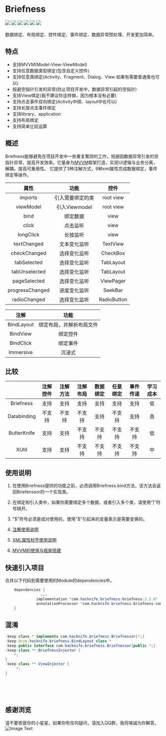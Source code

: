 # Briefness
[![](https://img.shields.io/badge/platform-android-orange.svg)](https://github.com/hacknife) [![](https://img.shields.io/badge/language-java-yellow.svg)](https://github.com/hacknife) [![](https://img.shields.io/badge/Jcenter-2.2.6-brightgreen.svg)](https://jcenter.bintray.com/com/hacknife/briefness/) [![](https://img.shields.io/badge/build-passing-brightgreen.svg)](https://github.com/hacknife) [![](https://img.shields.io/badge/license-apache--2.0-green.svg)](https://github.com/hacknife) [![](https://img.shields.io/badge/api-11+-green.svg)](https://github.com/hacknife)<br/><br/>
数据绑定、布局绑定、控件绑定、事件绑定、数据异常预处理、开发更加简单。
## 特点
* 支持MVVM(Model-View-ViewModel)
* 支持任意数据类型绑定(包含自定义控件)
* 支持任意类绑定(Activity、Fragment、Dialog、View 如果有需要普通类也可以)
* 规避空指针引发的异常(防止项目开发中，数据异常引起的空指针)
* 支持View绑定(我不建议你这样做，因为根本没有必要)
* 支持点击事件双向绑定(Activity中绑、layout中也可以)
* 支持长按点击事件绑定
* 支持library、application
* 支持布局绑定
* 支持简单比较运算
## 概述
Briefness能够避免在项目开发中一些重复繁琐的工作，规避因数据异常引发的空指针异常，提高开发效率。它量身为[MVVM](https://baike.baidu.com/item/MVVM)框架打造，实现UI逻辑与业务分离，解耦，提高可重用性。
它提供了3种注解方式，9种xml属性完成数据绑定，事件绑定等操作。

|属性|功能|控件|
|:------:|:------:|:------:|
|imports|引入需要绑定的类|root view|
|viewModel|引入Viewmodel|root view|
|bind|绑定数据|view|
|click|点击监听|view|
|longClick|长按监听|view| 
|textChanged|文本变化监听|TextView|
|checkChanged|选择变化监听|CheckBox|
|tabSelected|选择变化监听|TabLayout|
|tabUnselected|选择变化监听|TabLayout|
|pageSelected|选择变化监听|ViewPager|
|progressChanged|进度变化监听|SeekBar|
|radioChanged|选择变化监听|RadioButton|


|注解|功能|
|:------:|:------:|
|BindLayout|绑定布局，并解析布局文件|
|BindView|绑定控件|
|BindClick|绑定事件|
|Immersive|沉浸式|
## 比较
||注解控件|注解方法|注解布局|数据绑定|任意绑定|事件传递|学习成本|
|:------:|:------:|:------:|:------:|:------:|:------:|:------:|:------:|
|Briefness|支持|支持|支持|支持|支持|支持|低|
|Databinding|不支持|不支持|不支持|支持|不支持|支持|高|
|ButterKnife|支持|支持|不支持|不支持|不支持|不支持|低|
|XUtil|支持|支持|不支持|不支持|不支持|不支持|中|
## 使用说明
1. 在使用Briefness提供的功能之前，必须调用Briefness.bind方法，该方法会返回Briefenssor的一个实现类。

2. 在绑定和引入类中，如果你需要绑定多个数据，或者引入多个类，请使用“|”符号隔开。

3. "$"符号必须是成对使用的，使用"$"引起来的变量表示是需要变换的。

4. [注解使用说明](https://github.com/hacknife/briefness/blob/master/doc/tutorial_annotation.md)

5. [XML属性标签使用说明](https://github.com/hacknife/briefness/blob/master/doc/tutorial_xml.md)

6. [MVVM的使用与框架搭建](https://www.jianshu.com/p/2f60736b6900)
## 快速引入项目
合并以下代码到需要使用的Module的dependencies中。
```Java
	dependencies {
                ...
              implementation 'com.hacknife.briefness:briefness:2.2.6'
    	      annotationProcessor 'com.hacknife.briefness:briefness-compiler:2.2.6'
	}
```
## 混淆
```Java
-keep class * implements com.hacknife.briefness.Briefnessor{*;}
-keep @com.hacknife.briefness.BindLayout class *
-keep public interface com.hacknife.briefness.Briefnessor{public *;}
-keep class **.BriefnessInjector {
    *;
}
-keep class **.ViewInjector {
     *;
}
```
<br><br><br>
## 感谢浏览
请不要吝啬你的小星星，如果你有任何疑问，请加入QQ群，我将竭诚为你解答。
<br>
![Image Text](https://github.com/hacknife/CarouselBanner/blob/master/qq_group.png)
